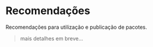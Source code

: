 # Recomendações

Recomendações para utilização e publicação de pacotes.


> mais detalhes em breve...
